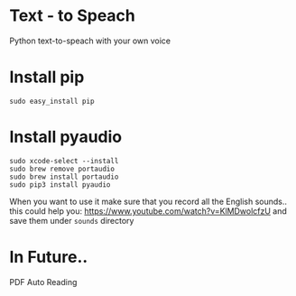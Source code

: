 # Text - to Speach
Python text-to-speach with your own voice

# Install pip
```terminal
sudo easy_install pip
```

# Install pyaudio
```terminal
sudo xcode-select --install
sudo brew remove portaudio
sudo brew install portaudio
sudo pip3 install pyaudio
```

When you want to use it make sure that you record all the English sounds..
this could help you: 
https://www.youtube.com/watch?v=KlMDwolcfzU
and save them under ```sounds``` directory

# In Future..
PDF Auto Reading
